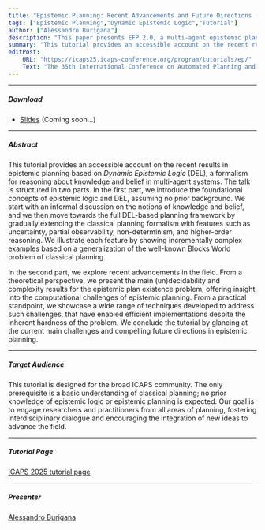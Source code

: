 ```yaml
---
title: "Epistemic Planning: Recent Advancements and Future Directions (Tutorial, ICAPS 2025)"
tags: ["Epistemic Planning","Dynamic Epistemic Logic","Tutorial"]
author: ["Alessandro Burigana"]
description: "This paper presents EFP 2.0, a multi-agent epistemic planner based on an alternative state representations called possibilities. ICAPS 2020."
summary: "This tutorial provides an accessible account on the recent results in epistemic planning based on *Dynamic Epistemic Logic* (DEL), a formalism for reasoning about knowledge and belief in multi-agent systems. The talk is structured in two parts. In the first part, we introduce the foundational concepts of epistemic logic and DEL, assuming no prior background. We start with an informal discussion on the notions of knowledge and belief, and we then move towards the full DEL-based planning framework by gradually extending the classical planning formalism with features such as uncertainty, partial observability, non-determinism, and higher-order reasoning. We illustrate each feature by showing incrementally complex examples based on a generalization of the well-known Blocks World problem of classical planning. In the second part, we explore recent advancements in the field. From a theoretical perspective, we present the main (un)decidability and complexity results for the epistemic plan existence problem, offering insight into the computational challenges of epistemic planning. From a practical standpoint, we showcase a wide range of techniques developed to address such challenges, that have enabled efficient implementations despite the inherent hardness of the problem. We conclude the tutorial by glancing at the current main challenges and compelling future directions in epistemic planning."
editPost:
    URL: "https://icaps25.icaps-conference.org/program/tutorials/ep/"
    Text: "The 35th International Conference on Automated Planning and Scheduling (ICAPS), Melbourne, Australia, Date: 10-11 November, 2025"
---
```



---

##### Download

+ [Slides](#) (Coming soon...)

---

##### Abstract

This tutorial provides an accessible account on the recent results in epistemic planning based on *Dynamic Epistemic Logic* (DEL), a formalism for reasoning about knowledge and belief in multi-agent systems. The talk is structured in two parts. In the first part, we introduce the foundational concepts of epistemic logic and DEL, assuming no prior background. We start with an informal discussion on the notions of knowledge and belief, and we then move towards the full DEL-based planning framework by gradually extending the classical planning formalism with features such as uncertainty, partial observability, non-determinism, and higher-order reasoning. We illustrate each feature by showing incrementally complex examples based on a generalization of the well-known Blocks World problem of classical planning.

In the second part, we explore recent advancements in the field. From a theoretical perspective, we present the main (un)decidability and complexity results for the epistemic plan existence problem, offering insight into the computational challenges of epistemic planning. From a practical standpoint, we showcase a wide range of techniques developed to address such challenges, that have enabled efficient implementations despite the inherent hardness of the problem. We conclude the tutorial by glancing at the current main challenges and compelling future directions in epistemic planning.

---

##### Target Audience
This tutorial is designed for the broad ICAPS community. The only prerequisite is a basic understanding of classical planning; no prior knowledge of epistemic logic or epistemic planning is expected. Our goal is to engage researchers and practitioners from all areas of planning, fostering interdisciplinary dialogue and encouraging the integration of new ideas to advance the field.

---

##### Tutorial Page

[ICAPS 2025 tutorial page](https://icaps25.icaps-conference.org/program/tutorials/ep/)

---

##### Presenter
[Alessandro Burigana](https://a-burigana.github.io/)
